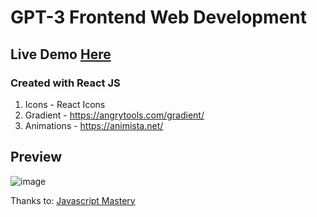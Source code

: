 # GPT-3 Frontend Web Development
## Live Demo [Here](https://brandmoredev.github.io/gpt3-frontend-react/)
### Created with React JS

1. Icons - React Icons
2. Gradient - https://angrytools.com/gradient/
3. Animations - https://animista.net/

## Preview
![image](https://github.com/brandmoredev/gpt3-frontend-react/assets/157812854/928a02fc-2983-44dd-a6e4-619a4d8dd8fb)

Thanks to: [Javascript Mastery](https://www.youtube.com/watch?v=LMagNcngvcU&t=8726s)
